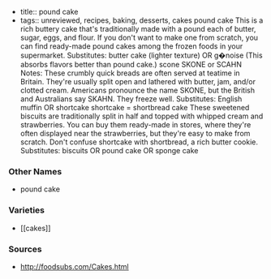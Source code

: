 - title:: pound cake
- tags:: unreviewed, recipes, baking, desserts, cakes
pound cake This is a rich buttery cake that's traditionally made with a pound each of butter, sugar, eggs, and flour. If you don't want to make one from scratch, you can find ready-made pound cakes among the frozen foods in your supermarket. Substitutes: butter cake (lighter texture) OR g�noise (This absorbs flavors better than pound cake.) scone SKONE or SCAHN Notes: These crumbly quick breads are often served at teatime in Britain. They're usually split open and lathered with butter, jam, and/or clotted cream. Americans pronounce the name SKONE, but the British and Australians say SKAHN. They freeze well. Substitutes: English muffin OR shortcake shortcake = shortbread cake These sweetened biscuits are traditionally split in half and topped with whipped cream and strawberries. You can buy them ready-made in stores, where they're often displayed near the strawberries, but they're easy to make from scratch. Don't confuse shortcake with shortbread, a rich butter cookie. Substitutes: biscuits OR pound cake OR sponge cake

### Other Names

* pound cake

### Varieties

* [[cakes]]

### Sources
* http://foodsubs.com/Cakes.html
